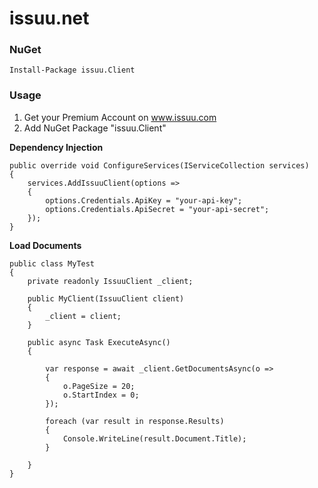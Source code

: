# issuu.net


### NuGet
    Install-Package issuu.Client

### Usage

1. Get your Premium Account on www.issuu.com
2. Add NuGet Package "issuu.Client"

**Dependency Injection**

    public override void ConfigureServices(IServiceCollection services)
    {
        services.AddIssuuClient(options =>
        {
            options.Credentials.ApiKey = "your-api-key";
            options.Credentials.ApiSecret = "your-api-secret";
        });
    }

**Load Documents**

    public class MyTest
    {
        private readonly IssuuClient _client;

        public MyClient(IssuuClient client)
        {
            _client = client;
        }

        public async Task ExecuteAsync()
        {

            var response = await _client.GetDocumentsAsync(o =>
            {
                o.PageSize = 20;
                o.StartIndex = 0;
            });

            foreach (var result in response.Results)
            {
                Console.WriteLine(result.Document.Title);
            }

        }
    }

